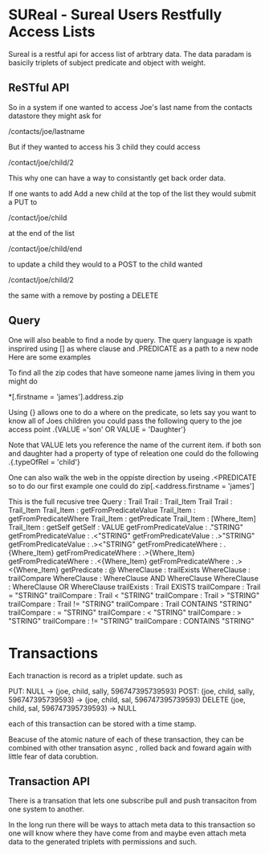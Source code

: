 SUReal - Sureal Users Restfully Access Lists
========

Sureal is a restful api for access list of arbtrary data.  The data paradam is basicily triplets of subject predicate and object with weight.

ReSTful API
-----------
So in a system if one wanted to access Joe's last name from the contacts datastore they might ask for

/contacts/joe/lastname

But if they wanted to access his 3 child they could access

/contact/joe/child/2

This why one can have a way to consistantly get back order data.  

If one wants to add Add a new child at the top of the list they would submit a PUT to

/contact/joe/child

at the end of the list

/contact/joe/child/end

to update a child they would to a POST to the child wanted

/contact/joe/child/2

the same with a remove by posting a DELETE

Query
------
One will also beable to find a node by query.  The query language is xpath insprired using [] as where clause and .PREDICATE as a path to a new node
Here are some examples

To find all the zip codes that have someone name james living in them you might do

\*[.firstname = 'james'].address.zip

Using {} allows one to do a where on the predicate, so lets say you want to know all of Joes children you could pass the following query to the joe access point
.{VALUE ='son' OR VALUE = 'Daughter'}

Note that VALUE lets you reference the name of the current item. if both son and daughter had a property of type of releation one could do the following
.{.typeOfRel = 'child'}

One can also walk the web in the oppiste direction by useing .<PREDICATE so to do our first example one could do
zip[.<address.firstname = 'james']

This is the full recusive tree
 Query : Trail
 Trail : Trail_Item Trail
 Trail : Trail_Item
 Trail_Item : getFromPredicateValue
 Trail_Item : getFromPredicateWhere
 Trail_Item : getPredicate
 Trail_Item : [Where_Item]
 Trail_Item : getSelf
 getSelf : VALUE
 getFromPredicateValue : ."STRING"
 getFromPredicateValue : .<"STRING"
 getFromPredicateValue : .>"STRING"
 getFromPredicateValue : .><"STRING"
 getFromPredicateWhere : .{Where_Item}
 getFromPredicateWhere : .>{Where_Item}
 getFromPredicateWhere : .<{Where_Item}
 getFromPredicateWhere : .><{Where_Item}
 getPredicate : @
 WhereClause : trailExists
 WhereClause : trailCompare
 WhereClause : WhereClause AND WhereClause
 WhereClause : WhereClause OR WhereClause
 trailExists : Trail EXISTS
 trailCompare : Trail = "STRING"
 trailCompare : Trail < "STRING"
 trailCompare : Trail > "STRING"
 trailCompare : Trail != "STRING"
 trailCompare : Trail CONTAINS "STRING"
 trailCompare : = "STRING"
 trailCompare : < "STRING"
 trailCompare : > "STRING"
 trailCompare : != "STRING"
 trailCompare : CONTAINS "STRING"

Transactions
============

Each tranaction is record as a triplet update. such as

PUT: NULL -> (joe, child, sally, 596747395739593)
POST: (joe, child, sally, 596747395739593) -> (joe, child, sal, 596747395739593)
DELETE  (joe, child, sal, 596747395739593) -> NULL

each of this transaction can be stored with a time stamp.

Beacuse of the atomic nature of each of these transaction, they can be combined with other transation async , rolled back and foward again with little fear of data corubtion.

Transaction API
--------------

There is a transation that lets one subscribe pull and push transaciton from one system to another.  

In the long run there will be ways to attach meta data to this transaction so one will know where they have come from and maybe even attach meta data to the generated triplets with permissions and such.
